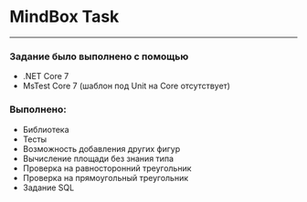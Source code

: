 # MindBox Task
---
### Задание было выполнено с помощью
- .NET Core 7
- MsTest Core 7 (шаблон под Unit на Core отсутствует)
### Выполнено:
- Библиотека
- Тесты
- Возможность добавления других фигур
- Вычисление площади без знания типа
- Проверка на равносторонний треугольник
- Проверка на прямоугольный треугольник
- Задание SQL
